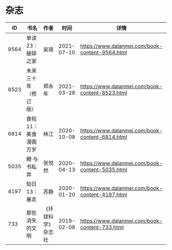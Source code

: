 # 杂志

| ID | 书名 | 作者 | 时间 | 详情 | 下载页面 | EPUB下载链接 | MOBI下载链接 | AZW3下载链接 |
| --- | --- | --- | --- | --- | --- | --- | --- | --- |
| 9564 | 单读23：破碎之家 | 吴琦 | 2021-07-10 | https://www.dalanmei.com/book-content-9564.html | https://www.dalanmei.com/download-book-9564.html | http://ct.dalanmei.com/f/31084289-571729148-96aac4 | http://ct.dalanmei.com/f/31084289-572083391-17bf7c | http://ct.dalanmei.com/f/31084289-572112127-61cbc5 |
| 8523 | 未来三十年（修订版） | 郑永年 | 2021-03-28 | https://www.dalanmei.com/book-content-8523.html | https://www.dalanmei.com/download-book-8523.html | http://ct.dalanmei.com/f/31084289-571710742-4f8fc4 | http://ct.dalanmei.com/f/31084289-572114908-b56e13 | http://ct.dalanmei.com/f/31084289-572134836-a7770a |
| 6814 | 食帖11：美食漫画万岁 | 林江 | 2020-10-08 | https://www.dalanmei.com/book-content-6814.html | https://www.dalanmei.com/download-book-6814.html | http://ct.dalanmei.com/f/31084289-571548048-451c50 | http://ct.dalanmei.com/f/31084289-571818346-255068 | http://ct.dalanmei.com/f/31084289-572198694-25d772 |
| 5035 | 鲤·与书私奔 | 张悦然 | 2020-04-13 | https://www.dalanmei.com/book-content-5035.html | https://www.dalanmei.com/download-book-5035.html | http://ct.dalanmei.com/f/31084289-571524161-b29aaf | http://ct.dalanmei.com/f/31084289-571779889-432b10 | http://ct.dalanmei.com/f/31084289-571976185-c43848 |
| 4197 | 知日13：暴走 | 苏静 | 2020-01-20 | https://www.dalanmei.com/book-content-4197.html | https://www.dalanmei.com/download-book-4197.html | http://ct.dalanmei.com/f/31084289-571540166-c86927 | http://ct.dalanmei.com/f/31084289-571807866-e8a92f | http://ct.dalanmei.com/f/31084289-572009382-10e46e |
| 733 | 那些消失的文明 | 《环球科学》杂志社 | 2019-02-08 | https://www.dalanmei.com/book-content-733.html |  |  |  |  |
